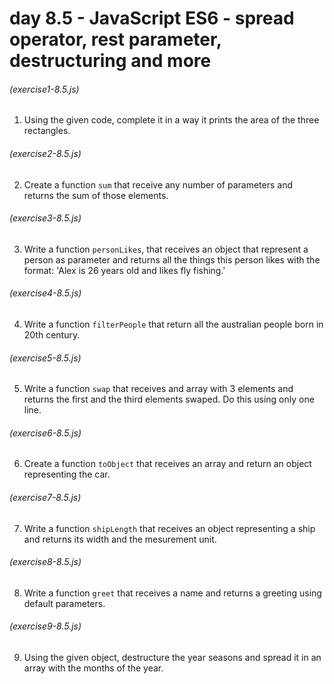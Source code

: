 # day 8.5 - JavaScript ES6 - spread operator, rest parameter, destructuring and more

###### (exercise1-8.5.js)

1. Using the given code, complete it in a way it prints the area of the three rectangles.

###### (exercise2-8.5.js)

2. Create a function `sum` that receive any number of parameters and returns the sum of those elements.

###### (exercise3-8.5.js)

3. Write a function `personLikes`, that receives an object that represent a person as parameter and returns all the things this person likes with the format: 'Alex is 26 years old and likes fly fishing.'

###### (exercise4-8.5.js)

4. Write a function `filterPeople` that return all the australian people born in 20th century.

###### (exercise5-8.5.js)

5. Write a function `swap` that receives and array with 3 elements and returns the first and the third elements swaped. Do this using only one line.

###### (exercise6-8.5.js)

6. Create a function `toObject` that receives an array and return an object representing the car.

###### (exercise7-8.5.js)

7. Write a function `shipLength` that receives an object representing a ship and returns its width and the mesurement unit.

###### (exercise8-8.5.js)

8. Write a function `greet` that receives a name and returns a greeting using default parameters.

###### (exercise9-8.5.js)

9. Using the given object, destructure the year seasons and spread it in an array with the months of the year.
